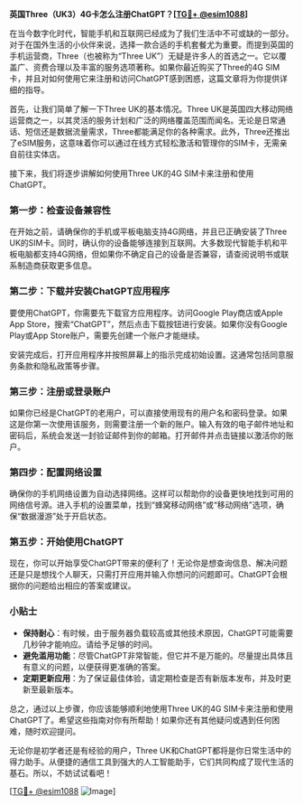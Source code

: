 **英国Three（UK3）4G卡怎么注册ChatGPT？[[TG💪+ @esim1088](https://t.me/s/esim1088)]**

在当今数字化时代，智能手机和互联网已经成为了我们生活中不可或缺的一部分。对于在国外生活的小伙伴来说，选择一款合适的手机套餐尤为重要。而提到英国的手机运营商，Three（也被称为“Three UK”）无疑是许多人的首选之一。它以覆盖广、资费合理以及丰富的服务选项著称。如果你最近购买了Three的4G SIM卡，并且对如何使用它来注册和访问ChatGPT感到困惑，这篇文章将为你提供详细的指导。

首先，让我们简单了解一下Three UK的基本情况。Three UK是英国四大移动网络运营商之一，以其灵活的服务计划和广泛的网络覆盖范围而闻名。无论是日常通话、短信还是数据流量需求，Three都能满足你的各种需求。此外，Three还推出了eSIM服务，这意味着你可以通过在线方式轻松激活和管理你的SIM卡，无需亲自前往实体店。

接下来，我们将逐步讲解如何使用Three UK的4G SIM卡来注册和使用ChatGPT。

### 第一步：检查设备兼容性

在开始之前，请确保你的手机或平板电脑支持4G网络，并且已正确安装了Three UK的SIM卡。同时，确认你的设备能够连接到互联网。大多数现代智能手机和平板电脑都支持4G网络，但如果你不确定自己的设备是否兼容，请查阅说明书或联系制造商获取更多信息。

### 第二步：下载并安装ChatGPT应用程序

要使用ChatGPT，你需要先下载官方应用程序。访问Google Play商店或Apple App Store，搜索“ChatGPT”，然后点击下载按钮进行安装。如果你没有Google Play或App Store账户，需要先创建一个账户才能继续。

安装完成后，打开应用程序并按照屏幕上的指示完成初始设置。这通常包括同意服务条款和隐私政策等步骤。

### 第三步：注册或登录账户

如果你已经是ChatGPT的老用户，可以直接使用现有的用户名和密码登录。如果这是你第一次使用该服务，则需要注册一个新的账户。输入有效的电子邮件地址和密码后，系统会发送一封验证邮件到你的邮箱。打开邮件并点击链接以激活你的账户。

### 第四步：配置网络设置

确保你的手机网络设置为自动选择网络。这样可以帮助你的设备更快地找到可用的网络信号源。进入手机的设置菜单，找到“蜂窝移动网络”或“移动网络”选项，确保“数据漫游”处于开启状态。

### 第五步：开始使用ChatGPT

现在，你可以开始享受ChatGPT带来的便利了！无论你是想查询信息、解决问题还是只是想找个人聊天，只需打开应用并输入你想问的问题即可。ChatGPT会根据你的问题给出相应的答案或建议。

### 小贴士

- **保持耐心**：有时候，由于服务器负载较高或其他技术原因，ChatGPT可能需要几秒钟才能响应。请给予足够的时间。
- **避免滥用功能**：尽管ChatGPT非常智能，但它并不是万能的。尽量提出具体且有意义的问题，以便获得更准确的答案。
- **定期更新应用**：为了保证最佳体验，请定期检查是否有新版本发布，并及时更新至最新版本。

总之，通过以上步骤，你应该能够顺利地使用Three UK的4G SIM卡来注册和使用ChatGPT了。希望这些指南对你有所帮助！如果你还有其他疑问或遇到任何困难，随时欢迎提问。

无论你是初学者还是有经验的用户，Three UK和ChatGPT都将是你日常生活中的得力助手。从便捷的通信工具到强大的人工智能助手，它们共同构成了现代生活的基石。所以，不妨试试看吧！

[[TG💪+ @esim1088](https://t.me/s/esim1088) ![Image](https://i.postimg.cc/4NQfJmqS/Snipaste-2025-05-13-00-14-12.png)]